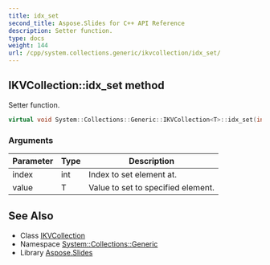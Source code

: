 ```yaml
---
title: idx_set
second_title: Aspose.Slides for C++ API Reference
description: Setter function.
type: docs
weight: 144
url: /cpp/system.collections.generic/ikvcollection/idx_set/
---
```

## IKVCollection::idx_set method


Setter function.

```cpp
virtual void System::Collections::Generic::IKVCollection<T>::idx_set(int index, T value) override
```


### Arguments

| Parameter | Type | Description |
| --- | --- | --- |
| index | int | Index to set element at. |
| value | T | Value to set to specified element. |

## See Also

* Class [IKVCollection](../)
* Namespace [System::Collections::Generic](../../)
* Library [Aspose.Slides](../../../)

